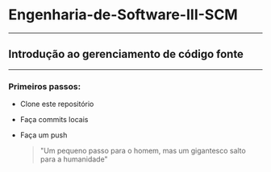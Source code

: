 # Engenharia-de-Software-III-SCM
---
## Introdução ao gerenciamento de código fonte
---
### Primeiros passos:

- Clone este repositório
- Faça commits locais
- Faça um push

  > "Um pequeno passo para o homem, mas um gigantesco salto para a humanidade"

